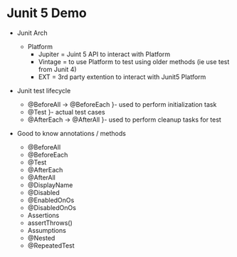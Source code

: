 # Junit 5 Demo

- Junit Arch
	- Platform
		- Jupiter = Juint 5 API  to interact with Platform
		- Vintage = to use Platform to test using older methods (ie use test from Junit 4)
		- EXT = 3rd party extention to interact with Junit5 Platform

- Junit test lifecycle
	- @BeforeAll -> @BeforeEach }- used to perform initialization task
	- @Test  }- actual test cases
	- @AfterEach -> @AfterAll }- used to perform cleanup tasks for test
- Good to know annotations / methods
	- @BeforeAll 
	- @BeforeEach
	- @Test
	- @AfterEach 
	- @AfterAll
	- @DisplayName
	- @Disabled
	- @EnabledOnOs 
	- @DisabledOnOs
	- Assertions
	- assertThrows()
	- Assumptions
	- @Nested
	- @RepeatedTest